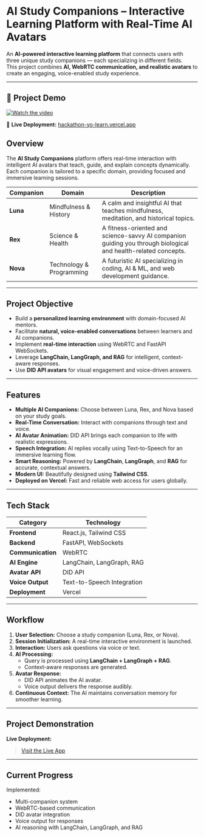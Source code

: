 #  AI Study Companions – Interactive Learning Platform with Real-Time AI Avatars

An **AI-powered interactive learning platform** that connects users with three unique study companions — each specializing in different fields.  
This project combines **AI, WebRTC communication, and realistic avatars** to create an engaging, voice-enabled study experience.

---
## 🎥 Project Demo

[![Watch the video](https://img.youtube.com/vi/HJF6F41vtAw/0.jpg)](https://youtu.be/HJF6F41vtAw)

🔗 **Live Deployment:** [hackathon-yo-learn.vercel.app](https://hackathon-yo-learn.vercel.app/)

##  Overview

The **AI Study Companions** platform offers real-time interaction with intelligent AI avatars that teach, guide, and explain concepts dynamically.  
Each companion is tailored to a specific domain, providing focused and immersive learning sessions.

| Companion | Domain | Description |
|------------|--------|-------------|
| **Luna** | Mindfulness & History | A calm and insightful AI that teaches mindfulness, meditation, and historical topics. |
| **Rex** | Science & Health | A fitness-oriented and science-savvy AI companion guiding you through biological and health-related concepts. |
| **Nova** | Technology & Programming | A futuristic AI specializing in coding, AI & ML, and web development guidance. |

---

##  Project Objective

- Build a **personalized learning environment** with domain-focused AI mentors.  
- Facilitate **natural, voice-enabled conversations** between learners and AI companions.  
- Implement **real-time interaction** using WebRTC and FastAPI WebSockets.  
- Leverage **LangChain, LangGraph, and RAG** for intelligent, context-aware responses.  
- Use **DID API avatars** for visual engagement and voice-driven answers.

---

##  Features

-  **Multiple AI Companions:** Choose between Luna, Rex, and Nova based on your study goals.  
-  **Real-Time Conversation:** Interact with companions through text and voice.  
-  **AI Avatar Animation:** DID API brings each companion to life with realistic expressions.  
-  **Speech Integration:** AI replies vocally using Text-to-Speech for an immersive learning flow.  
-  **Smart Reasoning:** Powered by **LangChain**, **LangGraph**, and **RAG** for accurate, contextual answers.  
-  **Modern UI:** Beautifully designed using **Tailwind CSS**.  
-  **Deployed on Vercel:** Fast and reliable web access for users globally.

---

##  Tech Stack

| **Category** | **Technology** |
|---------------|----------------|
| **Frontend** | React.js, Tailwind CSS |
| **Backend** | FastAPI, WebSockets |
| **Communication** | WebRTC |
| **AI Engine** | LangChain, LangGraph, RAG |
| **Avatar API** | DID API |
| **Voice Output** | Text-to-Speech Integration |
| **Deployment** | Vercel |

---

##  Workflow

1. **User Selection:** Choose a study companion (Luna, Rex, or Nova).  
2. **Session Initialization:** A real-time interactive environment is launched.  
3. **Interaction:** Users ask questions via voice or text.  
4. **AI Processing:**  
   - Query is processed using **LangChain + LangGraph + RAG**.  
   - Context-aware responses are generated.  
5. **Avatar Response:**  
   - DID API animates the AI avatar.  
   - Voice output delivers the response audibly.  
6. **Continuous Context:** The AI maintains conversation memory for smoother learning.

---

##  Project Demonstration

 

 **Live Deployment:**  
> [Visit the Live App](https://hackathon-yo-learn.vercel.app/)

---

##  Current Progress

 Implemented:
- Multi-companion system  
- WebRTC-based communication  
- DID avatar integration  
- Voice output for responses  
- AI reasoning with LangChain, LangGraph, and RAG  

